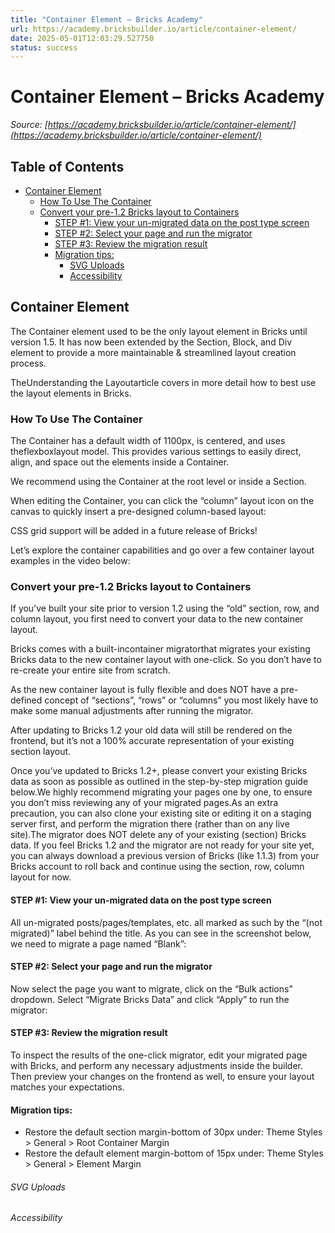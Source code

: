 ```yaml
---
title: "Container Element – Bricks Academy"
url: https://academy.bricksbuilder.io/article/container-element/
date: 2025-05-01T12:03:29.527750
status: success
---
```


# Container Element – Bricks Academy

*Source: [https://academy.bricksbuilder.io/article/container-element/](https://academy.bricksbuilder.io/article/container-element/)*

## Table of Contents

- [Container Element](#container-element)
  - [How To Use The Container](#how-to-use-the-container)
  - [Convert your pre-1.2 Bricks layout to Containers](#convert-your-pre-12-bricks-layout-to-containers)
    - [STEP #1: View your un-migrated data on the post type screen](#step-1-view-your-un-migrated-data-on-the-post-type-screen)
    - [STEP #2: Select your page and run the migrator](#step-2-select-your-page-and-run-the-migrator)
    - [STEP #3: Review the migration result](#step-3-review-the-migration-result)
    - [Migration tips:](#migration-tips)
        - [SVG Uploads](#svg-uploads)
        - [Accessibility](#accessibility)

## Container Element

The Container element used to be the only layout element in Bricks until version 1.5. It has now been extended by the Section, Block, and Div element to provide a more maintainable & streamlined layout creation process.

TheUnderstanding the Layoutarticle covers in more detail how to best use the layout elements in Bricks.

### How To Use The Container

The Container has a default width of 1100px, is centered, and uses theflexboxlayout model. This provides various settings to easily direct, align, and space out the elements inside a Container.

We recommend using the Container at the root level or inside a Section.

When editing the Container, you can click the “column” layout icon on the canvas to quickly insert a pre-designed column-based layout:

CSS grid support will be added in a future release of Bricks!

Let’s explore the container capabilities and go over a few container layout examples in the video below:

### Convert your pre-1.2 Bricks layout to Containers

If you’ve built your site prior to version 1.2 using the “old” section, row, and column layout, you first need to convert your data to the new container layout.

Bricks comes with a built-incontainer migratorthat migrates your existing Bricks data to the new container layout with one-click. So you don’t have to re-create your entire site from scratch.

As the new container layout is fully flexible and does NOT have a pre-defined concept of “sections”, “rows” or “columns” you most likely have to make some manual adjustments after running the migrator.

After updating to Bricks 1.2 your old data will still be rendered on the frontend, but it’s not a 100% accurate representation of your existing section layout.

Once you’ve updated to Bricks 1.2+, please convert your existing Bricks data as soon as possible as outlined in the step-by-step migration guide below.We highly recommend migrating your pages one by one, to ensure you don’t miss reviewing any of your migrated pages.As an extra precaution, you can also clone your existing site or editing it on a staging server first, and perform the migration there (rather than on any live site).The migrator does NOT delete any of your existing (section) Bricks data. If you feel Bricks 1.2 and the migrator are not ready for your site yet, you can always download a previous version of Bricks (like 1.1.3) from your Bricks account to roll back and continue using the section, row, column layout for now.

#### STEP #1: View your un-migrated data on the post type screen

All un-migrated posts/pages/templates, etc. all marked as such by the “(not migrated)” label behind the title. As you can see in the screenshot below, we need to migrate a page named “Blank”:

#### STEP #2: Select your page and run the migrator

Now select the page you want to migrate, click on the “Bulk actions” dropdown. Select “Migrate Bricks Data” and click “Apply” to run the migrator:

#### STEP #3: Review the migration result

To inspect the results of the one-click migrator, edit your migrated page with Bricks, and perform any necessary adjustments inside the builder. Then preview your changes on the frontend as well, to ensure your layout matches your expectations.

#### Migration tips:

- Restore the default section margin-bottom of 30px under: Theme Styles > General > Root Container Margin
- Restore the default element margin-bottom of 15px under: Theme Styles > General > Element Margin

###### SVG Uploads

###### Accessibility

